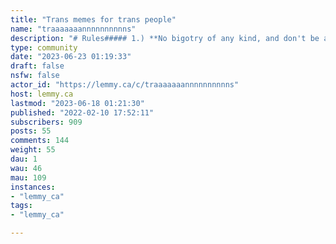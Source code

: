```yaml
---
title: "Trans memes for trans people" 
name: "traaaaaaannnnnnnnnns"
description: "# Rules##### 1.) **No bigotry of any kind, and don't be a jerk either**     • *Bigotry includes but is not limited to: ableism, transphobia, xenophobia, homophobia, casteism, racism, sexism, lookism and queerphobia. Bigotry towards non-binary people is transphobia. Truscum rhetoric is also bigotry. You getting punished for your hateful opinion, however, is not bigotry.*##### 2.) **No Spam**   • *This includes both advertising and breaking your or my Lemmy instance's rules, such as vote manipulation or brigading.*##### 3.) **Posts must have something to do with being trans, or about trans experiences**   • *Try to stay away from negative political events too. You can joke about it, but bringing attention to something bad happening in the world might take someone out of their comfort zone— this is an escape from the constant news cycle for some.*##### 4.) **No Selfies or Character Creations**    • *Selfies are not memes! This is not a community for selfies. Picrews and other character creations such as Sims and Mii's are considered bandwagoning, and perhaps can be a part of a different community.*##### 5.) **SFW-only**   • *This is an all ages community, so we prefer it if you take the NSFW stuff to one of the more adult oriented communities. Note: nudity is not allowed, we want everybody to be comfortable here.*##### 6.) **Submissions must be a meme or they will be removed**##### 7.) **Swearing is fine, but slurs are not** • *We want everybody to feel safe and comfortable here, so even if you want to reclaim a pejorative word that applies to you— we ask that you don't, as this is a light-hearted community and others stumbling across your post might feel unsafe.*##### 8.) **Embedded submissions should only link to trusted image sharing sites, no IP grabbers or link shorteners**##### 9.) **Use but don't misuse the report button**   • *If something breaks these rules, or this Lemmy instance's rules, please report it.*##### 10.) **Please do not link to any terf, racist, or any other hate communities or forums** • *Bigots like those do not deserve any attention. Any post or comment linking to a hate community or forum will be removed*##### 11.) **Don't be a jerk nor a troll**     • *Be nice, and don't create social chaos. That's it. Pretty simple, huh?*# Some notes:###### 1.) **We highly encourage you to use alt text in your posts, so everybody can enjoy this community**###### 2.) **It would be really nice if you flaired your posts accordingly in the title**  • *For example, a meme about the non-binary experience could have a title like this: [NB] Story of my life! This will make searching for content much easier.*###### 3.) Don't break the law • *This includes the country you live in as well as the country your instance is hosted in*# Sibling forums: ##### [!egg_irl](https://lemmy.blahaj.zone/c/egg_irl) • *Trans memes specifically about being closeted, unaware or in denial*##### [!196](https://lemmy.blahaj.zone/c/196)• *Ordinary memes, but the community is very trans-accepting— and it only has one rule: when you encounter the page you must post a meme from your camera roll*"
type: community
date: "2023-06-23 01:19:33"
draft: false
nsfw: false
actor_id: "https://lemmy.ca/c/traaaaaaannnnnnnnnns"
host: lemmy.ca
lastmod: "2023-06-18 01:21:30"
published: "2022-02-10 17:52:11"
subscribers: 909
posts: 55
comments: 144
weight: 55
dau: 1
wau: 46
mau: 109
instances:
- "lemmy_ca"
tags: 
- "lemmy_ca"

---
```

